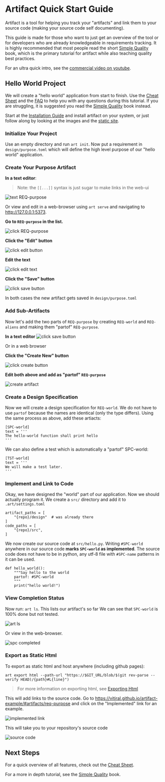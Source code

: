 # Artifact Quick Start Guide

Artifact is a tool for helping you track your "artifacts" and link them to your
source code (making your source code self documenting).

This guide is made for those who want to just get an overview of the tool or for
developers who are already knowledgeable in requirements tracking. It is highly
recommended that most people read the short [Simple Quality][1] book, which is
the primary tutorial for artifact while also teaching quality best practices.

For an ultra quick intro, see the [commercial video on youtube][3].

## Hello World Project

We will create a "hello world" application from start to finish. Use the
[Cheat Sheet](CheatSheet.md) and the [FAQ](FAQ.md) to help you with any
questions during this tutorial. If you are struggling, it is suggested you read
the [Simple Quality][1] book instead.

Start at the [Installation Guide](Installation.md) and install artifact on
your system, or just follow along by looking at the images and the
[static site][2].

### Initialize Your Project
Use an empty directory and run `art init`. Now put a requirement in
`design/purpose.toml` which will define the high level purpose of our "hello
world" application.

### Create Your Purpose Artifact
**In a text editor**:
> Note: the `[[...]]` syntax is just sugar to make links in the web-ui

![text REQ-purpose](data/quickstart/text-REQ-purpose.png)

Or view and edit in a web-browser using `art serve` and navigating to 
http://127.0.0.1:5373.

**Go to `REQ-purpose` in the list.**

![click REQ-purpose](data/quickstart/web-select.png)

**Click the "Edit" button**

![click edit button](data/quickstart/web-edit-btn.png)

**Edit the text**

![click edit text](data/quickstart/web-edit.png)

**Click the "Save" button**

![click save button](data/quickstart/web-save-btn.png)

In both cases the new artifact gets saved in `design/purpose.toml`

### Add Sub-Artifacts
Now let's add the two parts of `REQ-purpose` by creating `REQ-world`
and `REQ-aliens` and making them "partof" `REQ-purpose`.

**In a text editor** 
![click save button](data/quickstart/text-req-parts.png)

Or in a web browser

**Click the "Create New" button**

![click create button](data/quickstart/web-create-btn.png)

**Edit both above and add as "partof" `REQ-purpose`**

![create artifact](data/quickstart/web-create.png)

### Create a Design Specification
Now we will create a design specification for `REQ-world`. We do not have
to use `partof` because the names are identical (only the type differs).
Using the same process as above, add these artiacts:
```
[SPC-world]
text = '''
The hello-world function shall print hello
'''
```

We can also define a test which is automatically a "partof" SPC-world:
```
[TST-world]
text = '''
We will make a test later.
'''
```

### Implement and Link to Code
Okay, we have designed the "world" part of our application. Now we should
actually program it. We create a `src/` directory and add it to
`.art/settings.toml`
```
artifact_paths = [
    "{repo}/design"  # was already there
]
code_paths = [
    "{repo}/src",
]
```

We now create our source code at `src/hello.py`. Writing `#SPC-world` 
anywhere in our source code **marks `SPC-world` as implemented**. The source
code does not have to be in python, any utf-8 file with `#SPC-name` patterns in
it can be used.

```
def hello_world():
    """Say hello to the world
    partof: #SPC-world
    """
    print("hello world!")
```

### View Completion Status
Now run: `art ls`. This lists our artifact's so far We can see that `SPC-world` is 100% done but
not tested.

![art ls](data/example-hello.png)

Or view in the web-browser.

![spc completed](data/quickstart/web-spc-world-done.png)

### Export as Static Html
To export as static html and host anywhere (including github pages):
```
art export html --path-url "https://$GIT_URL/blob/$(git rev-parse --verify HEAD)/{path}#L{line}")
```

> For more information on exporting html, see [Exporting Html](ExportingHtml.md)

This will add links to the source code. Go to
https://vitiral.github.io/artifact-example/#artifacts/req-purpose 
and click on the "Implemented" link for an example.

![implemented link](data/quickstart/web-implemented-link.png)

This will take you to your repository's source code

![source code](data/quickstart/web-source-code.png)

## Next Steps
For a quick overview of all features, check out the
[Cheat Sheet](CheatSheet.md).

For a more in depth tutorial, see the [Simple Quality][1] book.

[1]: https://vitiral.gitbooks.io/simple-quality/content/
[2]: https://vitiral.github.io/artifact-example/#artifacts/req-purpose
[3]: https://www.youtube.com/watch?v=LOWiF3P6zSw
